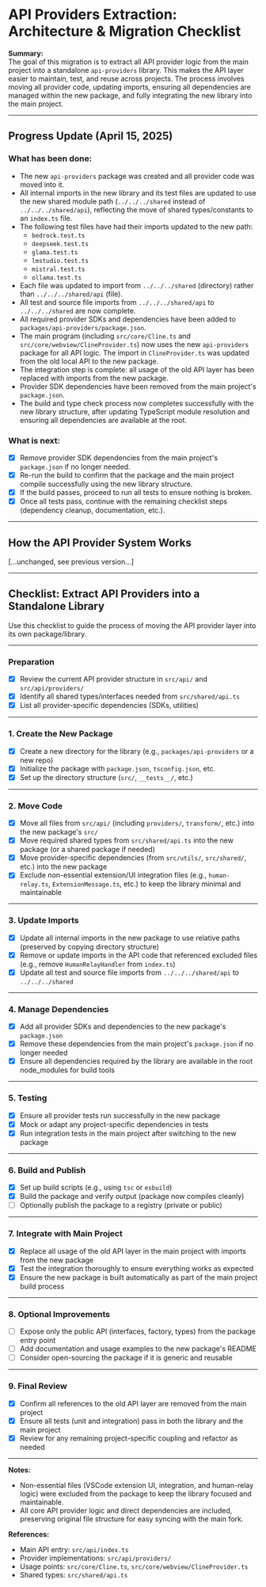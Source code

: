 # API Providers Extraction: Architecture & Migration Checklist

**Summary:**  
The goal of this migration is to extract all API provider logic from the main project into a standalone `api-providers` library. This makes the API layer easier to maintain, test, and reuse across projects. The process involves moving all provider code, updating imports, ensuring all dependencies are managed within the new package, and fully integrating the new library into the main project.

---

## Progress Update (April 15, 2025)

### What has been done:

- The new `api-providers` package was created and all provider code was moved into it.
- All internal imports in the new library and its test files are updated to use the new shared module path (`../../../shared` instead of `../../../shared/api`), reflecting the move of shared types/constants to an `index.ts` file.
- The following test files have had their imports updated to the new path:
    - `bedrock.test.ts`
    - `deepseek.test.ts`
    - `glama.test.ts`
    - `lmstudio.test.ts`
    - `mistral.test.ts`
    - `ollama.test.ts`
- Each file was updated to import from `../../../shared` (directory) rather than `../../../shared/api` (file).
- All test and source file imports from `../../../shared/api` to `../../../shared` are now complete.
- All required provider SDKs and dependencies have been added to `packages/api-providers/package.json`.
- The main program (including `src/core/Cline.ts` and `src/core/webview/ClineProvider.ts`) now uses the new `api-providers` package for all API logic. The import in `ClineProvider.ts` was updated from the old local API to the new package.
- The integration step is complete: all usage of the old API layer has been replaced with imports from the new package.
- Provider SDK dependencies have been removed from the main project's `package.json`.
- The build and type check process now completes successfully with the new library structure, after updating TypeScript module resolution and ensuring all dependencies are available at the root.

### What is next:

- [x] Remove provider SDK dependencies from the main project's `package.json` if no longer needed.
- [x] Re-run the build to confirm that the package and the main project compile successfully using the new library structure.
- [x] If the build passes, proceed to run all tests to ensure nothing is broken.
- [x] Once all tests pass, continue with the remaining checklist steps (dependency cleanup, documentation, etc.).

---

## How the API Provider System Works

[...unchanged, see previous version...]

---

## Checklist: Extract API Providers into a Standalone Library

Use this checklist to guide the process of moving the API provider layer into its own package/library.

---

### Preparation

- [x] Review the current API provider structure in `src/api/` and `src/api/providers/`
- [x] Identify all shared types/interfaces needed from `src/shared/api.ts`
- [x] List all provider-specific dependencies (SDKs, utilities)

---

### 1. Create the New Package

- [x] Create a new directory for the library (e.g., `packages/api-providers` or a new repo)
- [x] Initialize the package with `package.json`, `tsconfig.json`, etc.
- [x] Set up the directory structure (`src/`, `__tests__/`, etc.)

---

### 2. Move Code

- [x] Move all files from `src/api/` (including `providers/`, `transform/`, etc.) into the new package's `src/`
- [x] Move required shared types from `src/shared/api.ts` into the new package (or a shared package if needed)
- [x] Move provider-specific dependencies (from `src/utils/`, `src/shared/`, etc.) into the new package
- [x] Exclude non-essential extension/UI integration files (e.g., `human-relay.ts`, `ExtensionMessage.ts`, etc.) to keep the library minimal and maintainable

---

### 3. Update Imports

- [x] Update all internal imports in the new package to use relative paths (preserved by copying directory structure)
- [x] Remove or update imports in the API code that referenced excluded files (e.g., remove `HumanRelayHandler` from `index.ts`)
- [x] Update all test and source file imports from `../../../shared/api` to `../../../shared`

---

### 4. Manage Dependencies

- [x] Add all provider SDKs and dependencies to the new package's `package.json`
- [x] Remove these dependencies from the main project's `package.json` if no longer needed
- [x] Ensure all dependencies required by the library are available in the root node_modules for build tools

---

### 5. Testing

- [x] Ensure all provider tests run successfully in the new package
- [x] Mock or adapt any project-specific dependencies in tests
- [x] Run integration tests in the main project after switching to the new package

---

### 6. Build and Publish

- [x] Set up build scripts (e.g., using `tsc` or `esbuild`)
- [x] Build the package and verify output (package now compiles cleanly)
- [ ] Optionally publish the package to a registry (private or public)

---

### 7. Integrate with Main Project

- [x] Replace all usage of the old API layer in the main project with imports from the new package
- [x] Test the integration thoroughly to ensure everything works as expected
- [x] Ensure the new package is built automatically as part of the main project build process

---

### 8. Optional Improvements

- [ ] Expose only the public API (interfaces, factory, types) from the package entry point
- [ ] Add documentation and usage examples to the new package's README
- [ ] Consider open-sourcing the package if it is generic and reusable

---

### 9. Final Review

- [x] Confirm all references to the old API layer are removed from the main project
- [x] Ensure all tests (unit and integration) pass in both the library and the main project
- [x] Review for any remaining project-specific coupling and refactor as needed

---

**Notes:**

- Non-essential files (VSCode extension UI, integration, and human-relay logic) were excluded from the package to keep the library focused and maintainable.
- All core API provider logic and direct dependencies are included, preserving original file structure for easy syncing with the main fork.

**References:**

- Main API entry: `src/api/index.ts`
- Provider implementations: `src/api/providers/`
- Usage points: `src/core/Cline.ts`, `src/core/webview/ClineProvider.ts`
- Shared types: `src/shared/api.ts`
